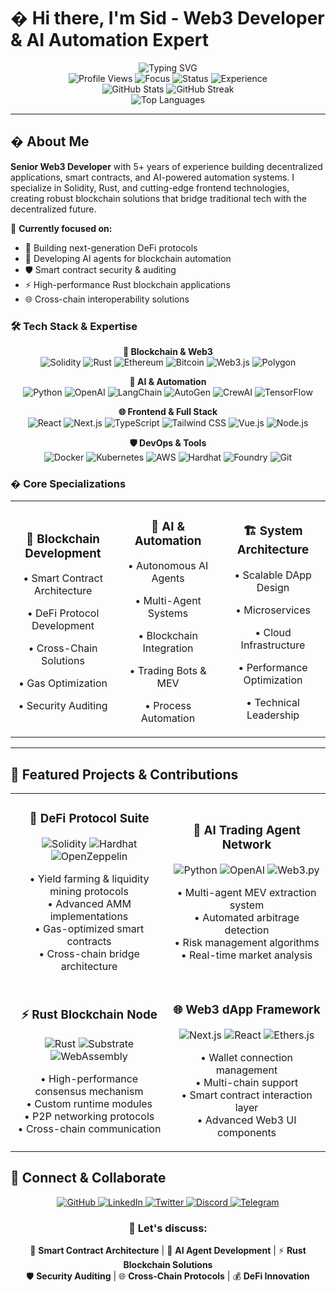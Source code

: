 # � Hi there, I'm Sid - Web3 Developer & AI Automation Expert

<div align="center">
  <img src="https://readme-typing-svg.herokuapp.com?font=Fira+Code&weight=600&size=30&pause=1000&color=00D9FF&center=true&vCenter=true&width=600&lines=Senior+Web3+Developer;Solidity+%26+Rust+Expert;AI+Agent+Builder;Blockchain+Architect;Smart+Contract+Auditor;DeFi+Protocol+Developer" alt="Typing SVG" />
</div>

<div align="center">
  <img src="https://komarev.com/ghpvc/?username=s1dc0des&style=for-the-badge&color=00d9ff&label=PROFILE+VIEWS" alt="Profile Views" />
  <img src="https://img.shields.io/badge/Focus-Web3%20%26%20AI-00D9FF?style=for-the-badge" alt="Focus" />
  <img src="https://img.shields.io/badge/Status-Senior%20Developer-00D9FF?style=for-the-badge" alt="Status" />
  <img src="https://img.shields.io/badge/Experience-5%2B%20Years-00D9FF?style=for-the-badge" alt="Experience" />
</div>

<div align="center">
  <img src="https://github-readme-stats.vercel.app/api?username=s1dc0des&show_icons=true&theme=radical&hide_border=true&bg_color=0D1117&title_color=00D9FF&text_color=9F9F9F&icon_color=00D9FF" alt="GitHub Stats" />
  <img src="https://github-readme-streak-stats.herokuapp.com/?user=s1dc0des&theme=radical&hide_border=true&background=0D1117&stroke=00D9FF&ring=00D9FF&fire=00D9FF&currStreakNum=9F9F9F&sideNums=9F9F9F&currStreakLabel=9F9F9F&sideLabels=9F9F9F&dates=9F9F9F" alt="GitHub Streak" />
</div>

<div align="center">
  <img src="https://github-readme-stats.vercel.app/api/top-langs/?username=s1dc0des&layout=compact&theme=radical&hide_border=true&bg_color=0D1117&title_color=00D9FF&text_color=9F9F9F" alt="Top Languages" />
</div>

---

## � About Me

**Senior Web3 Developer** with 5+ years of experience building decentralized applications, smart contracts, and AI-powered automation systems. I specialize in Solidity, Rust, and cutting-edge frontend technologies, creating robust blockchain solutions that bridge traditional tech with the decentralized future.

🎯 **Currently focused on:**
- 🔗 Building next-generation DeFi protocols
- 🤖 Developing AI agents for blockchain automation
- 🛡️ Smart contract security & auditing
- ⚡ High-performance Rust blockchain applications
- 🌐 Cross-chain interoperability solutions

### 🛠️ Tech Stack & Expertise

<div align="center">

**🔗 Blockchain & Web3**
<br>
<img src="https://img.shields.io/badge/Solidity-363636?style=for-the-badge&logo=solidity&logoColor=white" alt="Solidity" />
<img src="https://img.shields.io/badge/Rust-000000?style=for-the-badge&logo=rust&logoColor=white" alt="Rust" />
<img src="https://img.shields.io/badge/Ethereum-3C3C3D?style=for-the-badge&logo=ethereum&logoColor=white" alt="Ethereum" />
<img src="https://img.shields.io/badge/Bitcoin-F7931E?style=for-the-badge&logo=bitcoin&logoColor=white" alt="Bitcoin" />
<img src="https://img.shields.io/badge/Web3.js-F16822?style=for-the-badge&logo=web3.js&logoColor=white" alt="Web3.js" />
<img src="https://img.shields.io/badge/Polygon-8247E5?style=for-the-badge&logo=polygon&logoColor=white" alt="Polygon" />

**🤖 AI & Automation**
<br>
<img src="https://img.shields.io/badge/Python-3776AB?style=for-the-badge&logo=python&logoColor=white" alt="Python" />
<img src="https://img.shields.io/badge/OpenAI-412991?style=for-the-badge&logo=openai&logoColor=white" alt="OpenAI" />
<img src="https://img.shields.io/badge/LangChain-1C3C3C?style=for-the-badge&logo=langchain&logoColor=white" alt="LangChain" />
<img src="https://img.shields.io/badge/AutoGen-FF6B6B?style=for-the-badge&logo=microsoft&logoColor=white" alt="AutoGen" />
<img src="https://img.shields.io/badge/CrewAI-00D4AA?style=for-the-badge&logo=crewai&logoColor=white" alt="CrewAI" />
<img src="https://img.shields.io/badge/TensorFlow-FF6F00?style=for-the-badge&logo=tensorflow&logoColor=white" alt="TensorFlow" />

**🌐 Frontend & Full Stack**
<br>
<img src="https://img.shields.io/badge/React-20232A?style=for-the-badge&logo=react&logoColor=61DAFB" alt="React" />
<img src="https://img.shields.io/badge/Next.js-000000?style=for-the-badge&logo=nextdotjs&logoColor=white" alt="Next.js" />
<img src="https://img.shields.io/badge/TypeScript-007ACC?style=for-the-badge&logo=typescript&logoColor=white" alt="TypeScript" />
<img src="https://img.shields.io/badge/Tailwind_CSS-38B2AC?style=for-the-badge&logo=tailwind-css&logoColor=white" alt="Tailwind CSS" />
<img src="https://img.shields.io/badge/Vue.js-4FC08D?style=for-the-badge&logo=vuedotjs&logoColor=white" alt="Vue.js" />
<img src="https://img.shields.io/badge/Node.js-43853D?style=for-the-badge&logo=nodedotjs&logoColor=white" alt="Node.js" />

**🛡️ DevOps & Tools**
<br>
<img src="https://img.shields.io/badge/Docker-2496ED?style=for-the-badge&logo=docker&logoColor=white" alt="Docker" />
<img src="https://img.shields.io/badge/Kubernetes-326CE5?style=for-the-badge&logo=kubernetes&logoColor=white" alt="Kubernetes" />
<img src="https://img.shields.io/badge/AWS-232F3E?style=for-the-badge&logo=amazonwebservices&logoColor=white" alt="AWS" />
<img src="https://img.shields.io/badge/Hardhat-FFF100?style=for-the-badge&logo=hardhat&logoColor=black" alt="Hardhat" />
<img src="https://img.shields.io/badge/Foundry-000000?style=for-the-badge&logo=foundry&logoColor=white" alt="Foundry" />
<img src="https://img.shields.io/badge/Git-F05032?style=for-the-badge&logo=git&logoColor=white" alt="Git" />

</div>

### � Core Specializations

<div align="center">
  <table>
    <tr>
      <td align="center" width="33%">
        <h3>🔗 Blockchain Development</h3>
        <p>• Smart Contract Architecture</p>
        <p>• DeFi Protocol Development</p>
        <p>• Cross-Chain Solutions</p>
        <p>• Gas Optimization</p>
        <p>• Security Auditing</p>
      </td>
      <td align="center" width="33%">
        <h3>🤖 AI & Automation</h3>
        <p>• Autonomous AI Agents</p>
        <p>• Multi-Agent Systems</p>
        <p>• Blockchain Integration</p>
        <p>• Trading Bots & MEV</p>
        <p>• Process Automation</p>
      </td>
      <td align="center" width="33%">
        <h3>🏗️ System Architecture</h3>
        <p>• Scalable DApp Design</p>
        <p>• Microservices</p>
        <p>• Cloud Infrastructure</p>
        <p>• Performance Optimization</p>
        <p>• Technical Leadership</p>
      </td>
    </tr>
  </table>
</div>

---

## 🚀 Featured Projects & Contributions

<div align="center">
  <table>
    <tr>
      <td width="50%">
        <h3 align="center">🔗 DeFi Protocol Suite</h3>
        <div align="center">
          <img src="https://img.shields.io/badge/Solidity-363636?style=for-the-badge&logo=solidity&logoColor=white" alt="Solidity" />
          <img src="https://img.shields.io/badge/Hardhat-FFF100?style=for-the-badge&logo=hardhat&logoColor=black" alt="Hardhat" />
          <img src="https://img.shields.io/badge/OpenZeppelin-4E5EE4?style=for-the-badge&logo=openzeppelin&logoColor=white" alt="OpenZeppelin" />
        </div>
        <p align="center">
          • Yield farming & liquidity mining protocols<br>
          • Advanced AMM implementations<br>
          • Gas-optimized smart contracts<br>
          • Cross-chain bridge architecture
        </p>
      </td>
      <td width="50%">
        <h3 align="center">🤖 AI Trading Agent Network</h3>
        <div align="center">
          <img src="https://img.shields.io/badge/Python-3776AB?style=for-the-badge&logo=python&logoColor=white" alt="Python" />
          <img src="https://img.shields.io/badge/OpenAI-412991?style=for-the-badge&logo=openai&logoColor=white" alt="OpenAI" />
          <img src="https://img.shields.io/badge/Web3.py-F16822?style=for-the-badge&logo=web3.js&logoColor=white" alt="Web3.py" />
        </div>
        <p align="center">
          • Multi-agent MEV extraction system<br>
          • Automated arbitrage detection<br>
          • Risk management algorithms<br>
          • Real-time market analysis
        </p>
      </td>
    </tr>
    <tr>
      <td width="50%">
        <h3 align="center">⚡ Rust Blockchain Node</h3>
        <div align="center">
          <img src="https://img.shields.io/badge/Rust-000000?style=for-the-badge&logo=rust&logoColor=white" alt="Rust" />
          <img src="https://img.shields.io/badge/Substrate-000000?style=for-the-badge&logo=polkadot&logoColor=white" alt="Substrate" />
          <img src="https://img.shields.io/badge/WASM-654FF0?style=for-the-badge&logo=webassembly&logoColor=white" alt="WebAssembly" />
        </div>
        <p align="center">
          • High-performance consensus mechanism<br>
          • Custom runtime modules<br>
          • P2P networking protocols<br>
          • Cross-chain communication
        </p>
      </td>
      <td width="50%">
        <h3 align="center">🌐 Web3 dApp Framework</h3>
        <div align="center">
          <img src="https://img.shields.io/badge/Next.js-000000?style=for-the-badge&logo=nextdotjs&logoColor=white" alt="Next.js" />
          <img src="https://img.shields.io/badge/React-20232A?style=for-the-badge&logo=react&logoColor=61DAFB" alt="React" />
          <img src="https://img.shields.io/badge/Ethers.js-2535A0?style=for-the-badge&logo=ethereum&logoColor=white" alt="Ethers.js" />
        </div>
        <p align="center">
          • Wallet connection management<br>
          • Multi-chain support<br>
          • Smart contract interaction layer<br>
          • Advanced Web3 UI components
        </p>
      </td>
    </tr>
  </table>
</div>



## 🤝 Connect & Collaborate

<div align="center">
  <a href="https://github.com/s1dc0des" target="_blank">
    <img src="https://img.shields.io/badge/GitHub-100000?style=for-the-badge&logo=github&logoColor=white" alt="GitHub" />
  </a>
  <a href="https://linkedin.com/in/s1dc0des" target="_blank">
    <img src="https://img.shields.io/badge/LinkedIn-0077B5?style=for-the-badge&logo=linkedin&logoColor=white" alt="LinkedIn" />
  </a>
  <a href="https://twitter.com/s1dc0des" target="_blank">
    <img src="https://img.shields.io/badge/Twitter-1DA1F2?style=for-the-badge&logo=twitter&logoColor=white" alt="Twitter" />
  </a>
  <a href="https://discord.com/users/s1dc0des" target="_blank">
    <img src="https://img.shields.io/badge/Discord-5865F2?style=for-the-badge&logo=discord&logoColor=white" alt="Discord" />
  </a>
  <a href="https://t.me/s1dc0des" target="_blank">
    <img src="https://img.shields.io/badge/Telegram-2CA5E0?style=for-the-badge&logo=telegram&logoColor=white" alt="Telegram" />
  </a>
</div>

<div align="center">
  <h3>💬 Let's discuss:</h3>
  <p>
    🔗 <strong>Smart Contract Architecture</strong> | 🤖 <strong>AI Agent Development</strong> | ⚡ <strong>Rust Blockchain Solutions</strong><br>
    🛡️ <strong>Security Auditing</strong> | 🌐 <strong>Cross-Chain Protocols</strong> | 💰 <strong>DeFi Innovation</strong>
  </p>
</div>
